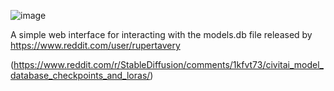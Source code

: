 ![image](https://github.com/user-attachments/assets/1014498f-b60d-4c03-9704-89e28a78c1a4)


A simple web interface for interacting with the models.db file released by https://www.reddit.com/user/rupertavery 

(https://www.reddit.com/r/StableDiffusion/comments/1kfvt73/civitai_model_database_checkpoints_and_loras/)

